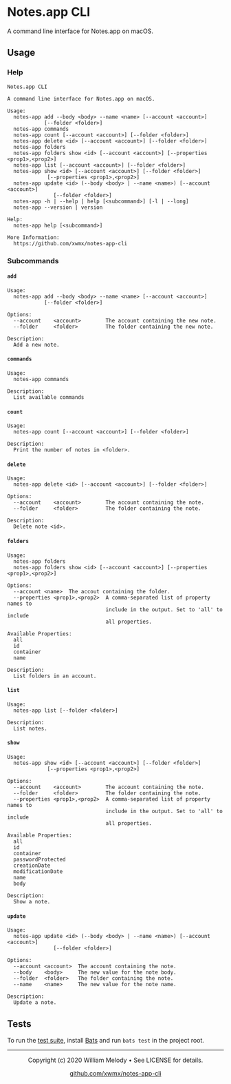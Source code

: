 # Notes.app CLI

A command line interface for Notes.app on macOS.

## Usage

### Help

```text
Notes.app CLI

A command line interface for Notes.app on macOS.

Usage:
  notes-app add --body <body> --name <name> [--account <account>]
            [--folder <folder>]
  notes-app commands
  notes-app count [--account <account>] [--folder <folder>]
  notes-app delete <id> [--account <account>] [--folder <folder>]
  notes-app folders
  notes-app folders show <id> [--account <account>] [--properties <prop1>,<prop2>]
  notes-app list [--account <account>] [--folder <folder>]
  notes-app show <id> [--account <account>] [--folder <folder>]
             [--properties <prop1>,<prop2>]
  notes-app update <id> (--body <body> | --name <name>) [--account <account>]
               [--folder <folder>]
  notes-app -h | --help | help [<subcommand>] [-l | --long]
  notes-app --version | version

Help:
  notes-app help [<subcommand>]

More Information:
  https://github.com/xwmx/notes-app-cli
```

### Subcommands

#### `add`

```text
Usage:
  notes-app add --body <body> --name <name> [--account <account>]
            [--folder <folder>]

Options:
  --account    <account>        The account containing the new note.
  --folder     <folder>         The folder containing the new note.

Description:
  Add a new note.
```

#### `commands`

```text
Usage:
  notes-app commands

Description:
  List available commands
```

#### `count`

```text
Usage:
  notes-app count [--account <account>] [--folder <folder>]

Description:
  Print the number of notes in <folder>.
```

#### `delete`

```text
Usage:
  notes-app delete <id> [--account <account>] [--folder <folder>]

Options:
  --account    <account>        The account containing the note.
  --folder     <folder>         The folder containing the note.

Description:
  Delete note <id>.
```

#### `folders`

```text
Usage:
  notes-app folders
  notes-app folders show <id> [--account <account>] [--properties <prop1>,<prop2>]

Options:
  --account <name>  The accout containing the folder.
  --properties <prop1>,<prop2>  A comma-separated list of property names to
                                include in the output. Set to 'all' to include
                                all properties.

Available Properties:
  all
  id
  container
  name

Description:
  List folders in an account.
```

#### `list`

```text
Usage:
  notes-app list [--folder <folder>]

Description:
  List notes.
```

#### `show`

```text
Usage:
  notes-app show <id> [--account <account>] [--folder <folder>]
             [--properties <prop1>,<prop2>]

Options:
  --account    <account>        The account containing the note.
  --folder     <folder>         The folder containing the note.
  --properties <prop1>,<prop2>  A comma-separated list of property names to
                                include in the output. Set to 'all' to include
                                all properties.

Available Properties:
  all
  id
  container
  passwordProtected
  creationDate
  modificationDate
  name
  body

Description:
  Show a note.
```

#### `update`

```text
Usage:
  notes-app update <id> (--body <body> | --name <name>) [--account <account>]
               [--folder <folder>]

Options:
  --account <account>  The account containing the note.
  --body    <body>     The new value for the note body.
  --folder  <folder>   The folder containing the note.
  --name    <name>     The new value for the note name.

Description:
  Update a note.
```

## Tests

To run the [test suite](test), install
[Bats](https://github.com/bats-core/bats-core) and run `bats test` in the project
root.

---
<p align="center">
  Copyright (c) 2020 William Melody • See LICENSE for details.
</p>

<p align="center">
  <a href="https://github.com/xwmx/notes-app-cli">github.com/xwmx/notes-app-cli</a>
</p>
